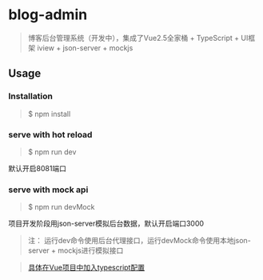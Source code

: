 # blog-admin

> 博客后台管理系统（开发中），集成了Vue2.5全家桶 + TypeScript + UI框架 iview + json-server + mockjs

## Usage

### Installation

> $ npm install

### serve with hot reload

> $ npm run dev

默认开启8081端口

### serve with mock api

> $ npm run devMock

项目开发阶段用json-server模拟后台数据，默认开启端口3000

> 注： 运行dev命令使用后台代理接口，运行devMock命令使用本地json-server + mockjs进行模拟接口

>[具体在Vue项目中加入typescript配置](https://github.com/huangzhuangjia/vue-typescript-demo/blob/master/README.md)
